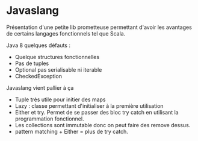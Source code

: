 # Javaslang

Présentation d'une petite lib prometteuse permettant d'avoir les avantages de certains langages fonctionnels tel que Scala.

Java 8 quelques défauts :
- Quelque structures fonctionnelles
- Pas de tuples
- Optional pas serialisable ni iterable
- CheckedException

Javaslang vient pallier à ça

- Tuple très utile pour initier des maps
- Lazy : classe permettant d'initialiser à la première utilisation
- Either et try. Permet de se passer des bloc try catch en utilisant la programmation fonctionnel.
- Les collections sont immutable donc on peut faire des remove dessus.
- pattern matching + Either = plus de try catch.

